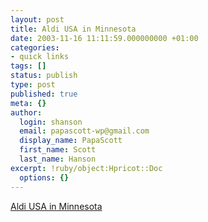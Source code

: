 ```yaml
---
layout: post
title: Aldi USA in Minnesota
date: 2003-11-16 11:11:59.000000000 +01:00
categories:
- quick links
tags: []
status: publish
type: post
published: true
meta: {}
author:
  login: shanson
  email: papascott-wp@gmail.com
  display_name: PapaScott
  first_name: Scott
  last_name: Hanson
excerpt: !ruby/object:Hpricot::Doc
  options: {}
---
```

<p><a title="Inver Grove Heights" href="http://www.aldifoods.com/locations4.asp?StoreID=45058&State=MN&City=Inver Grove Heights">Aldi USA in Minnesota</a></p>
